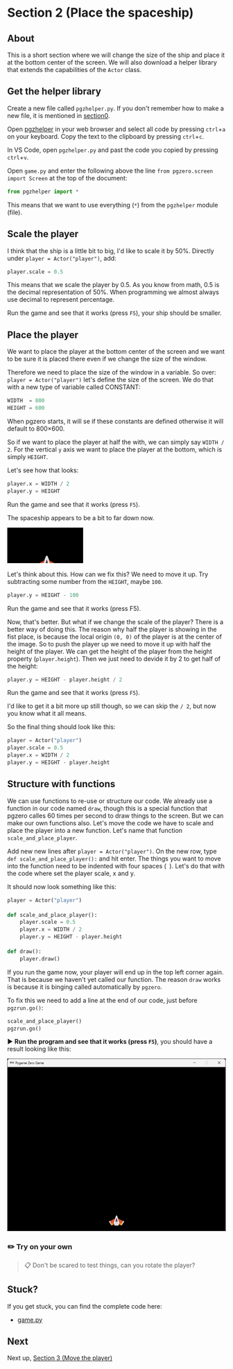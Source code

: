 # Section 2 (Place the spaceship)

## About

This is a short section where we will change the size of the ship and place it at the bottom center of the screen. We will also download a helper library that extends the capabilities of the `Actor` class.

## Get the helper library

Create a new file called `pgzhelper.py`. If you don't remember how to make a new file, it is mentioned in [section0](/section0/).

Open [pgzhelper](https://raw.githubusercontent.com/QuirkyCort/pgzhelper/main/pgzhelper.py) in your web browser and select all code by pressing `ctrl`+`a` on your keyboard. Copy the text to the clipboard by pressing `ctrl`+`c`.

In VS Code, open `pgzhelper.py` and past the code you copied by pressing `ctrl`+`v`.

Open `game.py` and enter the following above the line `from pgzero.screen import Screen` at the top of the document:

```python
from pgzhelper import *
```

This means that we want to use everything (`*`) from the `pgzhelper` module (file).

## Scale the player

I think that the ship is a little bit to big, I'd like to scale it by 50%. Directly under `player = Actor("player")`, add:
```python
player.scale = 0.5
```

This means that we scale the player by 0.5. As you know from math, 0.5 is the decimal representation of 50%. When programming we almost always use decimal to represent percentage.

Run the game and see that it works (press `F5`), your ship should be smaller.

## Place the player

We want to place the player at the bottom center of the screen and we want to be sure it is placed there even if we change the size of the window.

Therefore we need to place the size of the window in a variable. So over: `player = Actor("player")` let's define the size of the screen. We do that with a new type of variable called CONSTANT:

```python
WIDTH  = 800
HEIGHT = 600
```

When pgzero starts, it will se if these constants are defined otherwise it will default to 800×600.

So if we want to place the player at half the with, we can simply say `WIDTH / 2`. For the vertical `y` axis we want to place the player at the bottom, which is simply `HEIGHT`.

Let's see how that looks:

```python
player.x = WIDTH / 2
player.y = HEIGHT
```

Run the game and see that it works (press `F5`).

The spaceship appears to be a bit to far down now.

<img src="../.docs/image12.png">

Let's think about this. How can we fix this? We need to move it up. Try subtracting some number from the `HEIGHT`, maybe `100`.

```python
player.y = HEIGHT - 100
```
Run the game and see that it works (press F5).

Now, that's better. But what if we change the scale of the player? There is a better way of doing this. The reason why half the player is showing in the fist place, is because the local origin `(0, 0)` of the player is at the center of the image. So to push the player up we need to move it up with half the height of the player. We can get the height of the player from the height property (`player.height`). Then we just need to devide it by 2 to get half of the height:

```python
player.y = HEIGHT - player.height / 2
```

Run the game and see that it works (press `F5`).

I'd like to get it a bit more up still though, so we can skip the `/ 2`, but now you know what it all means.

So the final thing should look like this:

```python
player = Actor("player")
player.scale = 0.5
player.x = WIDTH / 2
player.y = HEIGHT - player.height
```

## Structure with functions

We can use functions to re-use or structure our code. We already use a function in our code named `draw`, though this is a special function that pgzero calles 60 times per second to draw things to the screen. But we can make our own functions also. Let's move the code we have to scale and place the player into a new function. Let's name that function `scale_and_place_player`. 

Add new new lines after `player = Actor("player")`. On the new row, type `def scale_and_place_player():` and hit enter. The things you want to move into the function need to be indented with four spaces (` `). Let's do that with the code where set the player scale, x and y.

It should now look something like this:
```python
player = Actor("player")

def scale_and_place_player():
    player.scale = 0.5
    player.x = WIDTH / 2
    player.y = HEIGHT - player.height

def draw():
    player.draw()
```

If you run the game now, your player will end up in the top left corner again. That is because we haven't yet called our function. The reason `draw` works is because it is binging called automatically by `pgzero`.

To fix this we need to add a line at the end of our code, just before `pgzrun.go()`:

```python
scale_and_place_player()
pgzrun.go()
```

▶️ **Run the program and see that it works (press `F5`)**, you should have a result looking like this:

<img src="../.docs/section2.png">

### ✏️ Try on your own

> 📋 Don't be scared to test things, can you rotate the player?

## Stuck?

If you get stuck, you can find the complete code here:
* [game.py](./game.py)

## Next

Next up, [Section 3 (Move the player)](../section3)

